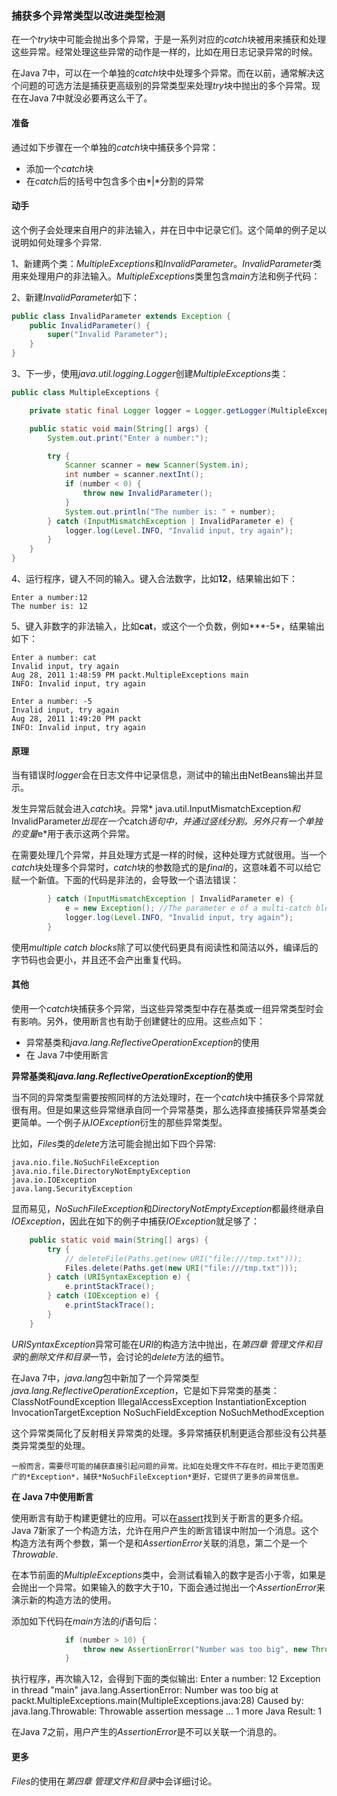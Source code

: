 ### 捕获多个异常类型以改进类型检测

在一个*try*块中可能会抛出多个异常，于是一系列对应的*catch*块被用来捕获和处理这些异常。经常处理这些异常的动作是一样的，比如在用日志记录异常的时候。

在Java 7中，可以在一个单独的*catch*块中处理多个异常。而在以前，通常解决这个问题的可选方法是捕获更高级别的异常类型来处理*try*块中抛出的多个异常。现在在Java 7中就没必要再这么干了。

#### 准备

通过如下步骤在一个单独的*catch*块中捕获多个异常：

* 添加一个*catch*块
* 在*catch*后的括号中包含多个由*|*分割的异常

#### 动手

这个例子会处理来自用户的非法输入，并在日中中记录它们。这个简单的例子足以说明如何处理多个异常.

1、新建两个类：*MultipleExceptions*和*InvalidParameter*。*InvalidParameter*类用来处理用户的非法输入。*MultipleExceptions*类里包含*main*方法和例子代码：

2、新建*InvalidParameter*如下：

```java
public class InvalidParameter extends Exception {
    public InvalidParameter() {
        super("Invalid Parameter");
    }
}
```

3、下一步，使用*java.util.logging.Logger*创建*MultipleExceptions*类：

```java
public class MultipleExceptions {

    private static final Logger logger = Logger.getLogger(MultipleExceptions.class.getName());

    public static void main(String[] args) {
        System.out.print("Enter a number:");

        try {
            Scanner scanner = new Scanner(System.in);
            int number = scanner.nextInt();
            if (number < 0) {
                throw new InvalidParameter();
            }
            System.out.println("The number is: " + number);
        } catch (InputMismatchException | InvalidParameter e) {
            logger.log(Level.INFO, "Invalid input, try again");
        }
    }
}
```

4、运行程序，键入不同的输入。键入合法数字，比如**12**，结果输出如下：

    Enter a number:12
    The number is: 12

5、键入非数字的非法输入，比如**cat**，或这个一个负数，例如***-5*，结果输出如下：

    Enter a number: cat
    Invalid input, try again
    Aug 28, 2011 1:48:59 PM packt.MultipleExceptions main
    INFO: Invalid input, try again

    Enter a number: -5
    Invalid input, try again
    Aug 28, 2011 1:49:20 PM packt
    INFO: Invalid input, try again

#### 原理

当有错误时*logger*会在日志文件中记录信息，测试中的输出由NetBeans输出并显示。

发生异常后就会进入*catch*块。异常* java.util.InputMismatchException*和*InvalidParameter*出现在一个*catch*语句中，并通过竖线分割。另外只有一个单独的变量*e*用于表示这两个异常。

在需要处理几个异常，并且处理方式是一样的时候，这种处理方式就很用。当一个*catch*块处理多个异常时，*catch*块的参数隐式的是*final*的，这意味着不可以给它赋一个新值。下面的代码是非法的，会导致一个语法错误：

```java
        } catch (InputMismatchException | InvalidParameter e) {
            e = new Exception(); //The parameter e of a multi-catch block cannot be assigned
            logger.log(Level.INFO, "Invalid input, try again");
        }
```

使用*multiple catch blocks*除了可以使代码更具有阅读性和简洁以外，编译后的字节码也会更小，并且还不会产出重复代码。

#### 其他

使用一个*catch*块捕获多个异常，当这些异常类型中存在基类或一组异常类型时会有影响。另外，使用断言也有助于创建健壮的应用。这些点如下：

* 异常基类和*java.lang.ReflectiveOperationException*的使用
* 在 Java 7中使用断言

**异常基类和*java.lang.ReflectiveOperationException*的使用**

当不同的异常类型需要按照同样的方法处理时，在一个*catch*块中捕获多个异常就很有用。但是如果这些异常继承自同一个异常基类，那么选择直接捕获异常基类会更简单。一个例子从*IOException*衍生的那些异常类型。

比如，*Files*类的*delete*方法可能会抛出如下四个异常:

    java.nio.file.NoSuchFileException
    java.nio.file.DirectoryNotEmptyException
    java.io.IOException
    java.lang.SecurityException

显而易见，*NoSuchFileException*和*DirectoryNotEmptyException*都最终继承自*IOException*，因此在如下的例子中捕获*IOException*就足够了：

```java
    public static void main(String[] args) {
        try {
            // deleteFile(Paths.get(new URI("file:///tmp.txt")));
            Files.delete(Paths.get(new URI("file:///tmp.txt")));
        } catch (URISyntaxException e) {
            e.printStackTrace();
        } catch (IOException e) {
            e.printStackTrace();
        }
    }
```

*URISyntaxException*异常可能在*URI*的构造方法中抛出，在*第四章 管理文件和目录*的*删除文件和目录*一节，会讨论的*delete*方法的细节。

在Java 7中，*java.lang*包中新加了一个异常类型*java.lang.ReflectiveOperationException*，它是如下异常类的基类：
    ClassNotFoundException
    IllegalAccessException
    InstantiationException
    InvocationTargetException
    NoSuchFieldException
    NoSuchMethodException

这个异常类简化了反射相关异常类的处理。多异常捕获机制更适合那些没有公共基类异常类型的处理。

    一般而言，需要尽可能的捕获直接引起问题的异常。比如在处理文件不存在时，相比于更范围更广的*Exception*，捕获*NoSuchFileException*更好，它提供了更多的异常信息。

**在 Java 7中使用断言**

使用断言有助于构建更健壮的应用。可以在[assert](http://download.oracle.com/javase/1.4.2/docs/guide/lang/assert.html)找到关于断言的更多介绍。Java 7新家了一个构造方法，允许在用户产生的断言错误中附加一个消息。这个构造方法有两个参数，第一个是和*AssertionError*关联的消息，第二个是一个*Throwable*.

在本节前面的*MultipleExceptions*类中，会测试看输入的数字是否小于零，如果是会抛出一个异常。如果输入的数字大于10，下面会通过抛出一个*AssertionError*来演示新的构造方法的使用。

添加如下代码在*main*方法的*if*语句后：

```java
            if (number > 10) {
                throw new AssertionError("Number was too big", new Throwable("Throwable assertion message"));
            }
```

执行程序，再次输入12，会得到下面的类似输出:
    Enter a number: 12
    Exception in thread "main" java.lang.AssertionError: Number was too big
    at packt.MultipleExceptions.main(MultipleExceptions.java:28)
    Caused by: java.lang.Throwable: Throwable assertion message
    ... 1 more
    Java Result: 1

在Java 7之前，用户产生的*AssertionError*是不可以关联一个消息的。

#### 更多

*Files*的使用在*第四章 管理文件和目录*中会详细讨论。